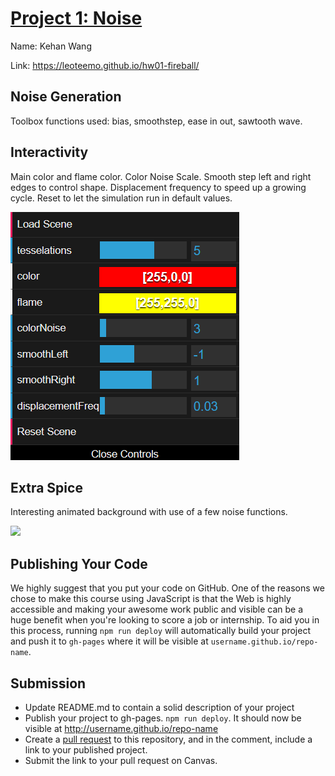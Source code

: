 # [Project 1: Noise](https://github.com/CIS-566-Fall-2022/hw01-fireball-base)
Name: Kehan Wang 

Link: https://leoteemo.github.io/hw01-fireball/

## Noise Generation

Toolbox functions used: bias, smoothstep, ease in out, sawtooth wave. 

## Interactivity
Main color and flame color. 
Color Noise Scale. Smooth step left and right edges to control shape. Displacement frequency to speed up a growing cycle. Reset to let the simulation run in default values. 

![](img/b4.png)

## Extra Spice

Interesting animated background with use of a few noise functions.

![](img/b3.png)

## Publishing Your Code
We highly suggest that you put your code on GitHub. One of the reasons we chose to make this course using JavaScript is that the Web is highly accessible and making your awesome work public and visible can be a huge benefit when you're looking to score a job or internship. To aid you in this process, running `npm run deploy` will automatically build your project and push it to `gh-pages` where it will be visible at `username.github.io/repo-name`.

## Submission

- Update README.md to contain a solid description of your project
- Publish your project to gh-pages. `npm run deploy`. It should now be visible at http://username.github.io/repo-name
- Create a [pull request](https://help.github.com/articles/creating-a-pull-request/) to this repository, and in the comment, include a link to your published project.
- Submit the link to your pull request on Canvas.
